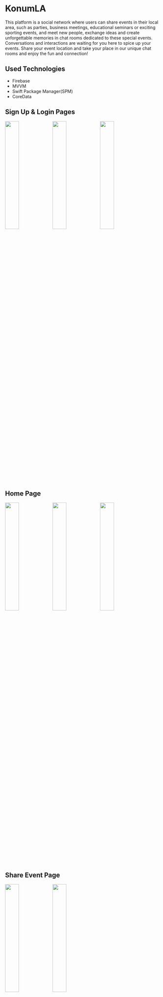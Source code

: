 # KonumLA
This platform is a social network where users can share events in their local area, such as parties, business meetings, educational seminars or exciting sporting events, and meet new people, exchange ideas and create unforgettable memories in chat rooms dedicated to these special events. Conversations and interactions are waiting for you here to spice up your events. Share your event location and take your place in our unique chat rooms and enjoy the fun and connection!

## Used Technologies
* Firebase
* MVVM
* Swift Package Manager(SPM)
* CoreData


## Sign Up & Login Pages
<img src="https://github.com/user-attachments/assets/49b905d4-a48a-422c-90c2-7a50dc483bd9" width=30% height=30%>
<img src="https://github.com/user-attachments/assets/db2b7ea2-0704-4dcb-b181-b9874ae53364" width=30% height=30%>
<img src="https://github.com/user-attachments/assets/a0131c00-d875-44bb-aca6-500434e79136" width=30% height=30%>


## Home Page
<img src="https://github.com/user-attachments/assets/c0ab133f-80ce-4e2f-9bd9-43bd30f0fd54" width=30% height=30%>
<img src="https://github.com/user-attachments/assets/f0454d97-ee86-4202-bc0c-dc141472fe34" width=30% height=30%>
<img src="https://github.com/user-attachments/assets/a95d356a-6d28-41a8-980a-97ae225d7dcc" width=30% height=30%>



## Share Event Page
<img src="https://github.com/user-attachments/assets/78f7ff7f-f00e-42de-82aa-907ed7ad3e14" width=30% height=30%>
<img src="https://github.com/user-attachments/assets/2fff2ca1-68c4-4027-9ea4-b008cb610589" width=30% height=30%>




## Profile Page
<img src="https://github.com/user-attachments/assets/f908b8bf-04cb-48c6-a794-5bd0fae5a6ef" width=30% height=30%>



